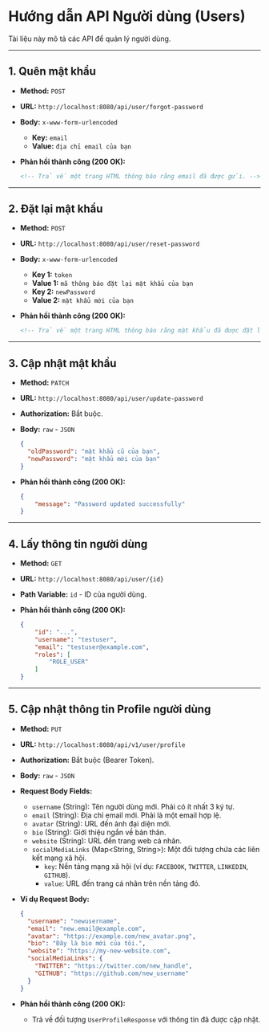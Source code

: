 # Hướng dẫn API Người dùng (Users)

Tài liệu này mô tả các API để quản lý người dùng.

---

## 1. Quên mật khẩu

- **Method:** `POST`
- **URL:** `http://localhost:8080/api/user/forgot-password`
- **Body:** `x-www-form-urlencoded`
    -   **Key:** `email`
    -   **Value:** `địa chỉ email của bạn`

- **Phản hồi thành công (200 OK):**

    ```html
    <!-- Trả về một trang HTML thông báo rằng email đã được gửi. -->
    ```

---

## 2. Đặt lại mật khẩu

- **Method:** `POST`
- **URL:** `http://localhost:8080/api/user/reset-password`
- **Body:** `x-www-form-urlencoded`
    -   **Key 1:** `token`
    -   **Value 1:** `mã thông báo đặt lại mật khẩu của bạn`
    -   **Key 2:** `newPassword`
    -   **Value 2:** `mật khẩu mới của bạn`

- **Phản hồi thành công (200 OK):**

    ```html
    <!-- Trả về một trang HTML thông báo rằng mật khẩu đã được đặt lại. -->
    ```

---

## 3. Cập nhật mật khẩu

- **Method:** `PATCH`
- **URL:** `http://localhost:8080/api/user/update-password`
- **Authorization:** Bắt buộc.
- **Body:** `raw` - `JSON`

    ```json
    {
      "oldPassword": "mật khẩu cũ của bạn",
      "newPassword": "mật khẩu mới của bạn"
    }
    ```

- **Phản hồi thành công (200 OK):**

    ```json
    {
        "message": "Password updated successfully"
    }
    ```

---

## 4. Lấy thông tin người dùng

- **Method:** `GET`
- **URL:** `http://localhost:8080/api/user/{id}`
- **Path Variable:** `id` - ID của người dùng.

- **Phản hồi thành công (200 OK):**

    ```json
    {
        "id": "...",
        "username": "testuser",
        "email": "testuser@example.com",
        "roles": [
            "ROLE_USER"
        ]
    }
    ```

---

## 5. Cập nhật thông tin Profile người dùng

- **Method:** `PUT`
- **URL:** `http://localhost:8080/api/v1/user/profile`
- **Authorization:** Bắt buộc (Bearer Token).
- **Body:** `raw` - `JSON`

- **Request Body Fields:**
    - `username` (String): Tên người dùng mới. Phải có ít nhất 3 ký tự.
    - `email` (String): Địa chỉ email mới. Phải là một email hợp lệ.
    - `avatar` (String): URL đến ảnh đại diện mới.
    - `bio` (String): Giới thiệu ngắn về bản thân.
    - `website` (String): URL đến trang web cá nhân.
    - `socialMediaLinks` (Map<String, String>): Một đối tượng chứa các liên kết mạng xã hội.
        - `key`: Nền tảng mạng xã hội (ví dụ: `FACEBOOK`, `TWITTER`, `LINKEDIN`, `GITHUB`).
        - `value`: URL đến trang cá nhân trên nền tảng đó.

- **Ví dụ Request Body:**
    ```json
    {
      "username": "newusername",
      "email": "new.email@example.com",
      "avatar": "https://example.com/new_avatar.png",
      "bio": "Đây là bio mới của tôi.",
      "website": "https://my-new-website.com",
      "socialMediaLinks": {
        "TWITTER": "https://twitter.com/new_handle",
        "GITHUB": "https://github.com/new_username"
      }
    }
    ```

- **Phản hồi thành công (200 OK):**
    - Trả về đối tượng `UserProfileResponse` với thông tin đã được cập nhật.
